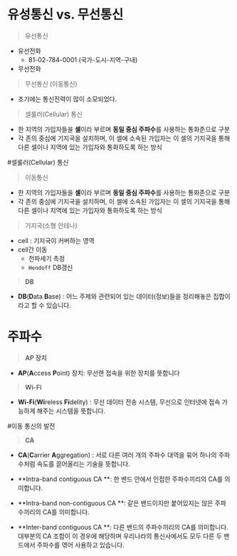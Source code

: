 # 유성통신 vs. 무선통신

> 유선통신

- 유선전화
  - 81-02-784-0001 (국가-도시-지역-구내)
- 무선전화

> 무선통신 (이동통신)

- 초기에는 통신전력이 많이 소모되었다.

>셀룰러(Cellular) 통신

- 한 지역의 가입자들을 **셀**이라 부르며 **동일 중심 주파수**를 사용하는 통화존으로 구분
- 각 존의 중심에 기지국을 설치하며, 이 셀에 소속된 가입자는 이 셀의 기지국을 통해 다른 셀이나 지역에 있는 가입자와 통화하도록 하는 방식


#셀룰러(Cellular) 통신

> 이동통신

 - 한 지역의 가입자들을 **셀**이라 부르며 **동일 중심 주파수**를 사용하는 통화존으로 구분
 - 각 존의 중심에 기지국을 설치하며, 이 셀에 소속된 가입자는 이 셀의 기지국을 통해 다른 셀이나 지역에 있는 가입자와 통화하도록 하는 방식

> 기지국(소형 안테나)

- cell : 기지국이 커버하는 영역
- cell간 이동
  - 전파세기 측정
  - `Hendoff` DB갱신

> **DB**

- **DB**(**D**ata **B**ase) : 어느 주제와 관련되어 있는 데이터(정보)들을 정리해놓은 집합이라고 할 수 있습니다. 

# 주파수

> **AP 장치**

- **AP**(**A**ccess **P**oint) 장치: 무선랜 접속을 위한 장치를 뜻합니다 

> **Wi-Fi**

- **Wi-Fi**(**Wi**reless **Fi**delity) : 무선 데이터 전송 시스템, 무선으로 인터넷에 접속 가능하게 해주는 시스템을 뜻합니다. 

#이동 통신의 발전

> **CA**

- **CA**(**C**arrier **A**ggregation) : 서로 다른 여러 개의 주파수 대역을 묶어 하나의 주파수처럼 속도를 끌어올리는 기술을 뜻합니다. 


- **Intra-band contiguous CA **: 한 밴드 안에서 인접한 주파수끼리의 CA를 의미합니다.
- **Intra-band non-contiguous CA **: 같은 밴드이지만 붙어있지는 않은 주파수끼리의 CA를 의미합니다.
- **Inter-band contiguous CA **: 다른 밴드의 주파수끼리의 CA를 의미합니다. 대부분의 CA 조합이 이 경우에 해당하며 우리나라의 통신사에서도 모두 다른 두 밴드에서 주파수를 엮어 사용하고 있습니다. 